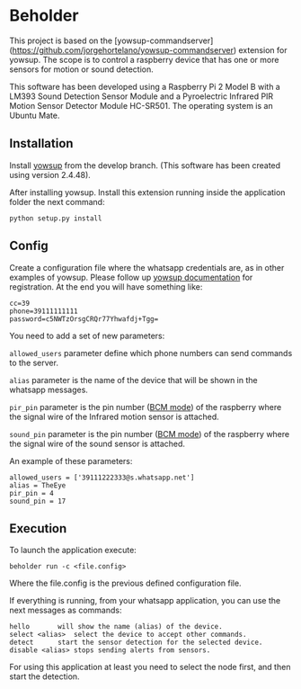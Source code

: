 # Beholder
This project is based on the [yowsup-commandserver] (https://github.com/jorgehortelano/yowsup-commandserver) extension for yowsup. The scope is to control a raspberry device that has one or more sensors for motion or sound detection.

This software has been developed using a Raspberry Pi 2 Model B with a LM393 Sound Detection Sensor Module and a Pyroelectric Infrared PIR Motion Sensor Detector Module HC-SR501. The operating system is an Ubuntu Mate.

## Installation

Install [yowsup](https://github.com/tgalal/yowsup/tree/develop) from the develop branch. (This software has been created using version 2.4.48).

After installing yowsup. Install this extension running inside the application folder the next command:
```
python setup.py install
```

## Config
Create a configuration file where the whatsapp credentials are, as in other examples of yowsup. Please follow up [yowsup documentation](https://github.com/tgalal/yowsup/wiki/yowsup-cli-2.0) for registration.
At the end you will have something like:

	cc=39
	phone=39111111111
	password=c5NWTzOrsgCRQr77Yhwafdj+Tgg=

You need to add a set of new parameters:

`allowed_users` parameter define which phone numbers can send commands to the server. 

`alias` parameter is the name of the device that will be shown in the whatsapp messages. 

`pir_pin` parameter is the pin number ([BCM mode](https://pinout.xyz/)) of the raspberry where the signal wire of the Infrared motion sensor is attached.

`sound_pin` parameter is the pin number ([BCM mode](https://pinout.xyz/)) of the raspberry where the signal wire of the sound sensor is attached. 

An example of these parameters:

	allowed_users = ['39111222333@s.whatsapp.net']
	alias = TheEye
	pir_pin = 4
	sound_pin = 17

## Execution

To launch the application execute:

	beholder run -c <file.config>
	
Where the file.config is the previous defined configuration file.

If everything is running, from your whatsapp application, you can use the next messages as commands:

	hello		will show the name (alias) of the device.
	select <alias>	select the device to accept other commands.
	detect		start the sensor detection for the selected device.
	disable <alias>	stops sending alerts from sensors.

For using this application at least you need to select the node first, and then start the detection. 
